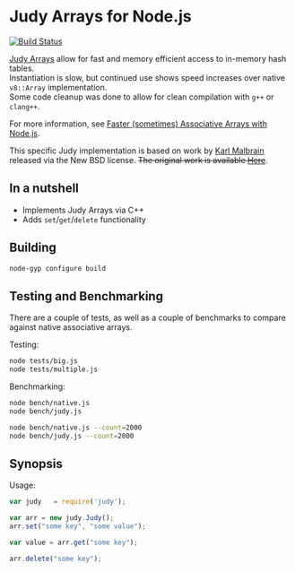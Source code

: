 # Judy Arrays for Node.js

[![Build Status](https://travis-ci.org/JerrySievert/node-judy.svg?branch=master)](https://travis-ci.org/JerrySievert/node-judy)

[Judy Arrays](http://judy.sourceforge.net/doc/10minutes.htm "Judy Arrays") allow for fast and memory efficient access to in-memory hash tables.  
Instantiation is slow, but continued use shows speed increases over native `v8::Array` implementation.  
Some code cleanup was done to allow for clean compilation with `g++` or `clang++`.

For more information, see [Faster (sometimes) Associative Arrays with Node.js](http://legitimatesounding.com/blog/Faster_sometimes_Associative_Arrays_with_Node_js.html).

This specific Judy implementation is based on work by [Karl Malbrain](https://github.com/malbrain) released via the New BSD license. ~~The original work is available [Here](http://code.google.com/p/judyarray/)~~.

## In a nutshell

- Implements Judy Arrays via C++
- Adds `set`/`get`/`delete` functionality

## Building

```sh
node-gyp configure build
```

## Testing and Benchmarking
There are a couple of tests, as well as a couple of benchmarks to compare
against native associative arrays.

Testing:

```sh
node tests/big.js
node tests/multiple.js
```

Benchmarking:

```sh
node bench/native.js
node bench/judy.js

node bench/native.js --count=2000
node bench/judy.js --count=2000
```

## Synopsis

Usage:

```javascript
var judy   = require('judy');

var arr = new judy.Judy();
arr.set("some key", "some value");

var value = arr.get("some key");

arr.delete("some key");
```

